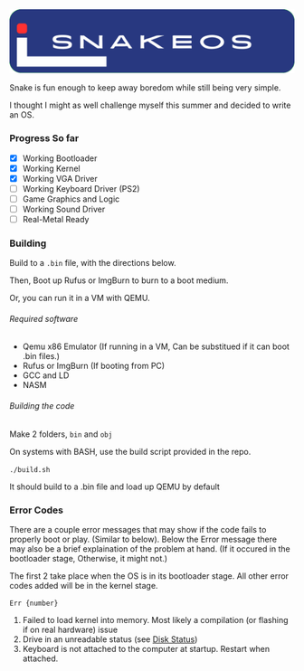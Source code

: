 <img src="SnakeOS.png">

Snake is fun enough to keep away boredom while still being very simple.

I thought I might as well challenge myself this summer and decided to write an OS.

### Progress So far

- [x] Working Bootloader
- [x] Working Kernel
- [x] Working VGA Driver
- [ ] Working Keyboard Driver (PS2)
- [ ] Game Graphics and Logic
- [ ] Working Sound Driver
- [ ] Real-Metal Ready

### Building

Build to a `.bin` file, with the directions below.

Then, Boot up Rufus or ImgBurn to burn to a boot medium.

Or, you can run it in a VM with QEMU.

###### Required software

- Qemu x86 Emulator (If running in a VM, Can be substitued if it can boot .bin files.)
- Rufus or ImgBurn  (If booting from PC)
- GCC and LD
- NASM

###### Building the code

Make 2 folders, `bin` and `obj`

On systems with BASH, use the build script provided in the repo.

`./build.sh`

It should build to a .bin file and load up QEMU by default

### Error Codes

There are a couple error messages that may show if the code fails to properly boot or play.
(Similar to below).
Below the Error message there may also be a brief explaination of the problem at hand.
(If it occured in the bootloader stage, Otherwise, it might not.)

The first 2 take place when the OS is in its bootloader stage.
All other error codes added will be in the kernel stage.

```
Err {number}
```

1. Failed to load kernel into memory. Most likely a compilation (or flashing if on real hardware) issue
2. Drive in an unreadable status (see [Disk Status](https://stanislavs.org/helppc/int_13-1.html))
3. Keyboard is not attached to the computer at startup. Restart when attached.
